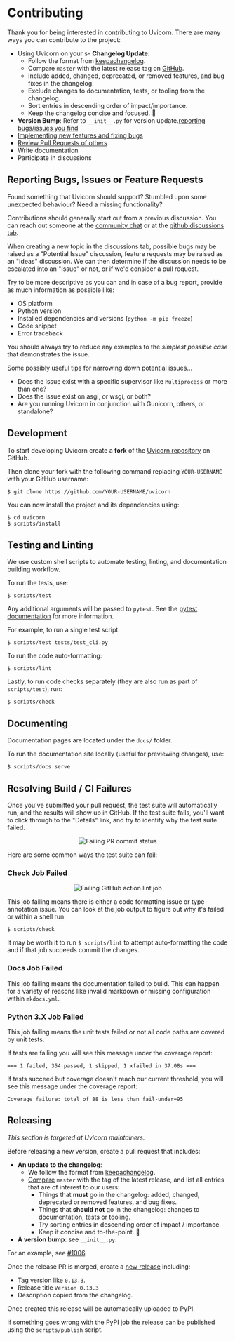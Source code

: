 # Contributing

Thank you for being interested in contributing to Uvicorn.
There are many ways you can contribute to the project:

- Using Uvicorn on your s- **Changelog Update**:
    - Follow the format from [keepachangelog](https://keepachangelog.com/en/1.0.0/).
    - Compare `master` with the latest release tag on [GitHub](https://github.com/encode/uvicorn/compare/).
    - Include added, changed, deprecated, or removed features, and bug fixes in the changelog.
    - Exclude changes to documentation, tests, or tooling from the changelog.
    - Sort entries in descending order of impact/importance.
    - Keep the changelog concise and focused. 🎯
- **Version Bump**: Refer to `__init__.py` for version update.[reporting bugs/issues you find](https://github.com/encode/uvicorn/issues/new)
- [Implementing new features and fixing bugs](https://github.com/encode/uvicorn/issues?q=is%3Aissue+is%3Aopen+label%3A%22help+wanted%22)
- [Review Pull Requests of others](https://github.com/encode/uvicorn/pulls)
- Write documentation
- Participate in discussions

## Reporting Bugs, Issues or Feature Requests

Found something that Uvicorn should support?
Stumbled upon some unexpected behaviour?
Need a missing functionality?

Contributions should generally start out from a previous discussion.
You can reach out someone at the [community chat](https://gitter.im/encode/community)
or at the [github discussions tab](https://github.com/encode/uvicorn/discussions).

When creating a new topic in the discussions tab, possible bugs may be raised
as a "Potential Issue" discussion, feature requests may be raised as an
"Ideas" discussion. We can then determine if the discussion needs
to be escalated into an "Issue" or not, or if we'd consider a pull request.

Try to be more descriptive as you can and in case of a bug report,
provide as much information as possible like:

- OS platform
- Python version
- Installed dependencies and versions (`python -m pip freeze`)
- Code snippet
- Error traceback

You should always try to reduce any examples to the *simplest possible case*
that demonstrates the issue.

Some possibly useful tips for narrowing down potential issues...

- Does the issue exist with a specific supervisor like `Multiprocess` or more than one?
- Does the issue exist on asgi, or wsgi, or both?
- Are you running Uvicorn in conjunction with Gunicorn, others, or standalone?

## Development

To start developing Uvicorn create a **fork** of the
[Uvicorn repository](https://github.com/encode/uvicorn) on GitHub.

Then clone your fork with the following command replacing `YOUR-USERNAME` with
your GitHub username:

```shell
$ git clone https://github.com/YOUR-USERNAME/uvicorn
```

You can now install the project and its dependencies using:

```shell
$ cd uvicorn
$ scripts/install
```

## Testing and Linting

We use custom shell scripts to automate testing, linting,
and documentation building workflow.

To run the tests, use:

```shell
$ scripts/test
```

Any additional arguments will be passed to `pytest`. See the [pytest documentation](https://docs.pytest.org/en/latest/how-to/usage.html) for more information.

For example, to run a single test script:

```shell
$ scripts/test tests/test_cli.py
```

To run the code auto-formatting:

```shell
$ scripts/lint
```

Lastly, to run code checks separately (they are also run as part of `scripts/test`), run:

```shell
$ scripts/check
```

## Documenting

Documentation pages are located under the `docs/` folder.

To run the documentation site locally (useful for previewing changes), use:

```shell
$ scripts/docs serve
```

## Resolving Build / CI Failures

Once you've submitted your pull request, the test suite will
automatically run, and the results will show up in GitHub.
If the test suite fails, you'll want to click through to the
"Details" link, and try to identify why the test suite failed.

<p align="center" style="margin: 0 0 10px">
  <img src="https://raw.githubusercontent.com/encode/uvicorn/master/docs/img/gh-actions-fail.png" alt='Failing PR commit status'>
</p>

Here are some common ways the test suite can fail:

### Check Job Failed

<p align="center" style="margin: 0 0 10px">
  <img src="https://raw.githubusercontent.com/encode/uvicorn/master/docs/img/gh-actions-fail-check.png" alt='Failing GitHub action lint job'>
</p>

This job failing means there is either a code formatting issue or type-annotation issue.
You can look at the job output to figure out why it's failed or within a shell run:

```shell
$ scripts/check
```

It may be worth it to run `$ scripts/lint` to attempt auto-formatting the code
and if that job succeeds commit the changes.

### Docs Job Failed

This job failing means the documentation failed to build. This can happen for
a variety of reasons like invalid markdown or missing configuration within `mkdocs.yml`.

### Python 3.X Job Failed

This job failing means the unit tests failed or not all code paths are covered by unit tests.

If tests are failing you will see this message under the coverage report:

`=== 1 failed, 354 passed, 1 skipped, 1 xfailed in 37.08s ===`

If tests succeed but coverage doesn't reach our current threshold, you will see this
message under the coverage report:

`Coverage failure: total of 88 is less than fail-under=95`

## Releasing

*This section is targeted at Uvicorn maintainers.*

Before releasing a new version, create a pull request that includes:

- **An update to the changelog**:
    - We follow the format from [keepachangelog](https://keepachangelog.com/en/1.0.0/).
    - [Compare](https://github.com/encode/uvicorn/compare/) `master` with the tag of the latest release, and list all entries that are of interest to our users:
        - Things that **must** go in the changelog: added, changed, deprecated or removed features, and bug fixes.
        - Things that **should not** go in the changelog: changes to documentation, tests or tooling.
        - Try sorting entries in descending order of impact / importance.
        - Keep it concise and to-the-point. 🎯
- **A version bump**: see `__init__.py`.

For an example, see [#1006](https://github.com/encode/uvicorn/pull/1107).

Once the release PR is merged, create a
[new release](https://github.com/encode/uvicorn/releases/new) including:

- Tag version like `0.13.3`.
- Release title `Version 0.13.3`
- Description copied from the changelog.

Once created this release will be automatically uploaded to PyPI.

If something goes wrong with the PyPI job the release can be published using the
`scripts/publish` script.
